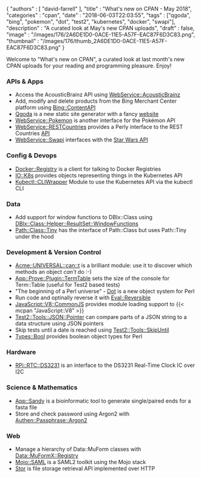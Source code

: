 {
   "authors" : [
      "david-farrell"
   ],
   "title" : "What's new on CPAN - May 2018",
   "categories" : "cpan",
   "date" : "2018-06-03T22:03:55",
   "tags" : ["qgoda", "bing", "pokemon", "dot", "test2", "kubernetes", "docker", "swapi"],
   "description" : "A curated look at May's new CPAN uploads",
   "draft" : false,
   "image" : "/images/176/2A6DE1D0-0ACE-11E5-A57F-EAC87F6D3C83.png",
   "thumbnail" : "/images/176/thumb_2A6DE1D0-0ACE-11E5-A57F-EAC87F6D3C83.png"
}


Welcome to "What's new on CPAN", a curated look at last month's new CPAN uploads for your reading and programming pleasure. Enjoy!

### APIs & Apps
* Access the AcousticBrainz API using [WebService::AcousticBrainz](https://metacpan.org/pod/WebService::AcousticBrainz)
* Add, modify and delete products from the Bing Merchant Center platform using [Bing::ContentAPI](https://metacpan.org/pod/Bing::ContentAPI)
* [Qgoda](https://metacpan.org/pod/Qgoda) is a new static site generator with a fancy [website](http://www.qgoda.net/)
* [WebService::Pokemon](https://metacpan.org/pod/WebService::Pokemon) is another interface for the Pokémon API
* [WebService::RESTCountries](https://metacpan.org/pod/WebService::RESTCountries) provides a Perly interface to the REST Countries [API](https://restcountries.eu)
* [WebService::Swapi](https://metacpan.org/pod/WebService::Swapi) interfaces with the [Star Wars API](https://swapi.co)


### Config & Devops
* [Docker::Registry](https://metacpan.org/pod/Docker::Registry) is a client for talking to Docker Registries
* [IO::K8s](https://metacpan.org/pod/IO::K8s) provides objects representing things in the Kubernetes API
* [Kubectl::CLIWrapper](https://metacpan.org/pod/Kubectl::CLIWrapper) Module to use the Kubernetes API via the kubectl CLI


### Data
* Add support for window functions to DBIx::Class using [DBIx::Class::Helper::ResultSet::WindowFunctions](https://metacpan.org/pod/DBIx::Class::Helper::ResultSet::WindowFunctions)
* [Path::Class::Tiny](https://metacpan.org/pod/Path::Class::Tiny) has the interface of Path::Class but uses Path::Tiny under the hood

### Development & Version Control
* [Acme::UNIVERSAL::can::t](https://metacpan.org/pod/Acme::UNIVERSAL::can::t) is a brilliant module: use it to discover which methods an object *can't* do :-)
* [App::Prove::Plugin::TermTable](https://metacpan.org/pod/App::Prove::Plugin::TermTable) sets the size of the console for Term::Table (useful for Test2 based tests)
* "The beginning of a Perl universe" - [Dot](https://metacpan.org/pod/Dot) is a new object system for Perl
* Run code and optinally reverse it with [Eval::Reversible](https://metacpan.org/pod/Eval::Reversible)
* [JavaScript::V8::CommonJS](https://metacpan.org/pod/JavaScript::V8::CommonJS) provides module loading support to {{< mcpan "JavaScript::V8" >}}
* [Test2::Tools::JSON::Pointer](https://metacpan.org/pod/Test2::Tools::JSON::Pointer) can compare parts of a JSON string to a data structure using JSON pointers
* Skip tests until a date is reached using [Test2::Tools::SkipUntil](https://metacpan.org/pod/Test2::Tools::SkipUntil)
* [Types::Bool](https://metacpan.org/pod/Types::Bool) provides boolean object types for Perl


### Hardware
* [RPi::RTC::DS3231](https://metacpan.org/pod/RPi::RTC::DS3231) is an interface to the DS3231 Real-Time Clock IC over I2C


### Science & Mathematics
* [App::Sandy](https://metacpan.org/pod/App::Sandy) is a bioinformatic tool to generate single/paired ends for a fasta file
* Store and check password using Argon2 with [Authen::Passphrase::Argon2](https://metacpan.org/pod/Authen::Passphrase::Argon2)


### Web
* Manage a hierarchy of Data::MuForm classes with [Data::MuFormX::Registry](https://metacpan.org/pod/Data::MuFormX::Registry)
* [Mojo::SAML](https://metacpan.org/pod/Mojo::SAML) is a SAML2 toolkit using the Mojo stack
* [Stor](https://metacpan.org/pod/Stor) is file storage retrieval API implemented over HTTP

